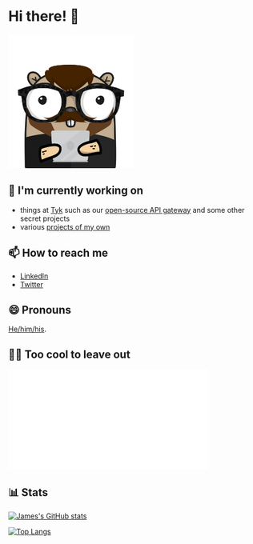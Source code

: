 # Hi there! 👋

<img src="https://raw.githubusercontent.com/jlucktay/jlucktay/master/gopherizeme.png" width=250>

<!--
**jlucktay/jlucktay** is a ✨ _special_ ✨ repository because its `README.md` (this file) appears on your GitHub profile.

Here are some ideas to get you started:

- 🌱 I’m currently learning ...
- 👯 I’m looking to collaborate on ...
- 🤔 I’m looking for help with ...
- 💬 Ask me about ...
- ⚡ Fun fact: ...
-->

## 🔭 I'm currently working on

- things at [Tyk] such as our [open-source API gateway] and some other secret projects
- various [projects of my own]

## 📫 How to reach me

- [LinkedIn]
- [Twitter]

## 😄 Pronouns

[He/him/his](http://pronoun.is/he).

## 🧙‍♂️ Too cool to leave out

<a href="https://github.com/sindresorhus/css-in-readme-like-wat/blob/master/explanation.md">
  <img src="hello.svg" width="400" height="200">
</a>

## 📊 Stats

[![James's GitHub stats](https://github-readme-stats.vercel.app/api?username=jlucktay&count_private=true&show_icons=true)](https://github.com/anuraghazra/github-readme-stats)

[![Top Langs](https://github-readme-stats.vercel.app/api/top-langs/?username=jlucktay&layout=compact)](https://github.com/anuraghazra/github-readme-stats)

<!-- Links -->
[LinkedIn]: https://linkedin.com/in/jlucktay
[open-source API gateway]: https://github.com/TykTechnologies/tyk
[projects of my own]: https://github.com/jlucktay?tab=repositories&type=source&language=go
[Twitter]: https://twitter.com/jlucktay
[Tyk]: https://github.com/TykTechnologies
